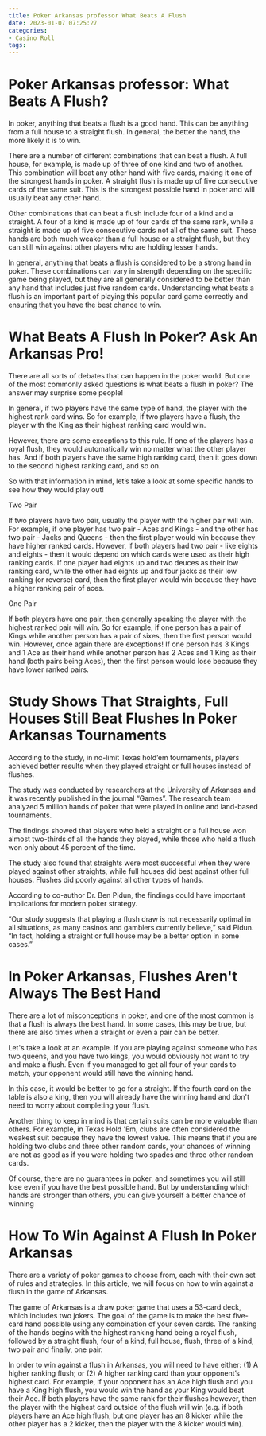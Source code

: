 ```yaml
---
title: Poker Arkansas professor What Beats A Flush
date: 2023-01-07 07:25:27
categories:
- Casino Roll
tags:
---
```



#  Poker Arkansas professor: What Beats A Flush?

In poker, anything that beats a flush is a good hand. This can be anything from a full house to a straight flush. In general, the better the hand, the more likely it is to win.

There are a number of different combinations that can beat a flush. A full house, for example, is made up of three of one kind and two of another. This combination will beat any other hand with five cards, making it one of the strongest hands in poker. A straight flush is made up of five consecutive cards of the same suit. This is the strongest possible hand in poker and will usually beat any other hand.

Other combinations that can beat a flush include four of a kind and a straight. A four of a kind is made up of four cards of the same rank, while a straight is made up of five consecutive cards not all of the same suit. These hands are both much weaker than a full house or a straight flush, but they can still win against other players who are holding lesser hands.

In general, anything that beats a flush is considered to be a strong hand in poker. These combinations can vary in strength depending on the specific game being played, but they are all generally considered to be better than any hand that includes just five random cards. Understanding what beats a flush is an important part of playing this popular card game correctly and ensuring that you have the best chance to win.

#  What Beats A Flush In Poker? Ask An Arkansas Pro!

There are all sorts of debates that can happen in the poker world. But one of the most commonly asked questions is what beats a flush in poker? The answer may surprise some people!

In general, if two players have the same type of hand, the player with the highest rank card wins. So for example, if two players have a flush, the player with the King as their highest ranking card would win.

However, there are some exceptions to this rule. If one of the players has a royal flush, they would automatically win no matter what the other player has. And if both players have the same high ranking card, then it goes down to the second highest ranking card, and so on.

So with that information in mind, let’s take a look at some specific hands to see how they would play out!

Two Pair

If two players have two pair, usually the player with the higher pair will win. For example, if one player has two pair - Aces and Kings - and the other has two pair - Jacks and Queens - then the first player would win because they have higher ranked cards. However, if both players had two pair - like eights and eights - then it would depend on which cards were used as their high ranking cards. If one player had eights up and two deuces as their low ranking card, while the other had eights up and four jacks as their low ranking (or reverse) card, then the first player would win because they have a higher ranking pair of aces.

One Pair

If both players have one pair, then generally speaking the player with the highest ranked pair will win. So for example, if one person has a pair of Kings while another person has a pair of sixes, then the first person would win. However, once again there are exceptions! If one person has 3 Kings and 1 Ace as their hand while another person has 2 Aces and 1 King as their hand (both pairs being Aces), then the first person would lose because they have lower ranked pairs.

















#  Study Shows That Straights, Full Houses Still Beat Flushes In Poker Arkansas Tournaments

According to the study, in no-limit Texas hold’em tournaments, players achieved better results when they played straight or full houses instead of flushes.

The study was conducted by researchers at the University of Arkansas and it was recently published in the journal “Games”. The research team analyzed 5 million hands of poker that were played in online and land-based tournaments.

The findings showed that players who held a straight or a full house won almost two-thirds of all the hands they played, while those who held a flush won only about 45 percent of the time.

The study also found that straights were most successful when they were played against other straights, while full houses did best against other full houses. Flushes did poorly against all other types of hands.

According to co-author Dr. Ben Pidun, the findings could have important implications for modern poker strategy.

“Our study suggests that playing a flush draw is not necessarily optimal in all situations, as many casinos and gamblers currently believe,” said Pidun. “In fact, holding a straight or full house may be a better option in some cases.”

#  In Poker Arkansas, Flushes Aren't Always The Best Hand 

There are a lot of misconceptions in poker, and one of the most common is that a flush is always the best hand. In some cases, this may be true, but there are also times when a straight or even a pair can be better.

Let's take a look at an example. If you are playing against someone who has two queens, and you have two kings, you would obviously not want to try and make a flush. Even if you managed to get all four of your cards to match, your opponent would still have the winning hand.

In this case, it would be better to go for a straight. If the fourth card on the table is also a king, then you will already have the winning hand and don't need to worry about completing your flush.

Another thing to keep in mind is that certain suits can be more valuable than others. For example, in Texas Hold 'Em, clubs are often considered the weakest suit because they have the lowest value. This means that if you are holding two clubs and three other random cards, your chances of winning are not as good as if you were holding two spades and three other random cards.

Of course, there are no guarantees in poker, and sometimes you will still lose even if you have the best possible hand. But by understanding which hands are stronger than others, you can give yourself a better chance of winning

#  How To Win Against A Flush In Poker Arkansas

There are a variety of poker games to choose from, each with their own set of rules and strategies. In this article, we will focus on how to win against a flush in the game of Arkansas.

The game of Arkansas is a draw poker game that uses a 53-card deck, which includes two jokers. The goal of the game is to make the best five-card hand possible using any combination of your seven cards. The ranking of the hands begins with the highest ranking hand being a royal flush, followed by a straight flush, four of a kind, full house, flush, three of a kind, two pair and finally, one pair.

In order to win against a flush in Arkansas, you will need to have either: (1) A higher ranking flush; or (2) A higher ranking card than your opponent’s highest card. For example, if your opponent has an Ace high flush and you have a King high flush, you would win the hand as your King would beat their Ace. If both players have the same rank for their flushes however, then the player with the highest card outside of the flush will win (e.g. if both players have an Ace high flush, but one player has an 8 kicker while the other player has a 2 kicker, then the player with the 8 kicker would win).